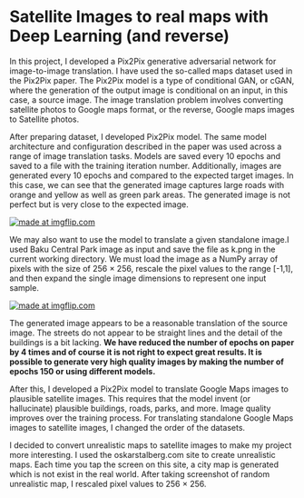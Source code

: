 # Satellite Images to real maps with Deep Learning (and reverse)
In this project, I developed a Pix2Pix generative adversarial network for image-to-image translation. I have used the so-called maps dataset used in the Pix2Pix paper. The Pix2Pix model is a type of conditional GAN, or cGAN, where the generation of the output image is conditional on an input, in this case, a source image. The image translation problem involves converting satellite photos to Google maps format, or the reverse, Google maps images to Satellite photos.


After preparing dataset, I developed Pix2Pix model. The same model architecture and configuration described in the paper was used across a range of image translation tasks. 
Models are saved every 10 epochs and saved to a file with the training iteration number. Additionally, images are generated every 10 epochs and compared to the expected target images. In this case, we can see that the generated image captures large roads with orange and yellow as well as green park areas. The generated image is not perfect but is very close to the expected image.


<a href="https://static.wixstatic.com/media/c11292_aa019eb3a98b4f12ae443bc04d83afb4~mv2.png/v1/fill/w_740,h_553,al_c,lg_1,q_90/c11292_aa019eb3a98b4f12ae443bc04d83afb4~mv2.webp"><img src="https://static.wixstatic.com/media/c11292_aa019eb3a98b4f12ae443bc04d83afb4~mv2.png/v1/fill/w_740,h_553,al_c,lg_1,q_90/c11292_aa019eb3a98b4f12ae443bc04d83afb4~mv2.webp" title="made at imgflip.com"/></a>

We may also want to use the model to translate a given standalone image.I used Baku Central Park image as input and save the file as k.png in the current working directory. We must load the image as a NumPy array of pixels with the size of 256 × 256, rescale the pixel values to the range [-1,1], and then expand the single image dimensions to represent one input sample. 


<a href="https://static.wixstatic.com/media/c11292_30034af6cae44e82b09d1a96b62b2b51~mv2.png/v1/fill/w_740,h_292,al_c,q_90,usm_0.66_1.00_0.01/c11292_30034af6cae44e82b09d1a96b62b2b51~mv2.webp"><img src="https://static.wixstatic.com/media/c11292_30034af6cae44e82b09d1a96b62b2b51~mv2.png/v1/fill/w_740,h_292,al_c,q_90,usm_0.66_1.00_0.01/c11292_30034af6cae44e82b09d1a96b62b2b51~mv2.webp" title="made at imgflip.com"/></a>


The generated image appears to be a reasonable translation of the source image. The streets do not appear to be straight lines and the detail of the buildings is a bit lacking. __We have reduced the number of epochs on paper by 4 times and of course it is not right to expect great results. It is possible to generate very high quality images by making the number of epochs 150 or using different models.__

After this,  I developed a Pix2Pix model to translate Google Maps images to plausible satellite images. This requires that the model invent (or hallucinate) plausible buildings, roads, parks, and more. Image quality improves over the training process. For translating standalone Google Maps images to satellite images, I changed the order of the datasets.

I decided to convert unrealistic maps to satellite images to make my project more interesting. I used the oskarstalberg.com site to create unrealistic maps. Each time you tap the screen on this site, a city map is generated which is not exist in the real world. After taking screenshot of random unrealistic map, I rescaled pixel values to 256 × 256.
